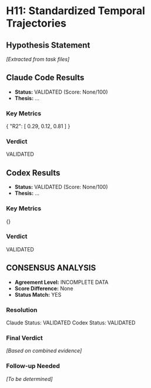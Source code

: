 # H11: Standardized Temporal Trajectories

## Hypothesis Statement

*[Extracted from task files]*

## Claude Code Results

- **Status:** VALIDATED (Score: None/100)
- **Thesis:** ...

### Key Metrics
{
  "R2": [
    0.29,
    0.12,
    0.81
  ]
}

### Verdict
VALIDATED


## Codex Results

- **Status:** VALIDATED (Score: None/100)
- **Thesis:** ...

### Key Metrics
{}

### Verdict
VALIDATED


## CONSENSUS ANALYSIS

- **Agreement Level:** INCOMPLETE DATA
- **Score Difference:** None
- **Status Match:** YES

### Resolution
Claude Status: VALIDATED
Codex Status: VALIDATED

### Final Verdict
*[Based on combined evidence]*

### Follow-up Needed
*[To be determined]*

